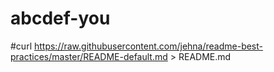# abcdef-you
#curl https://raw.githubusercontent.com/jehna/readme-best-practices/master/README-default.md > README.md
